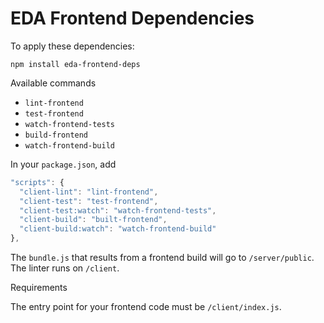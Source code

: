 # EDA Frontend Dependencies

To apply these dependencies:

    npm install eda-frontend-deps

Available commands

* `lint-frontend`
* `test-frontend`
* `watch-frontend-tests`
* `build-frontend`
* `watch-frontend-build`

In your `package.json`, add

```js
"scripts": {
  "client-lint": "lint-frontend",
  "client-test": "test-frontend",
  "client-test:watch": "watch-frontend-tests",
  "client-build": "built-frontend",
  "client-build:watch": "watch-frontend-build"
},
```

The `bundle.js` that results from a frontend build will go to `/server/public`.
The linter runs on `/client`.

Requirements

The entry point for your frontend code must be `/client/index.js`.
